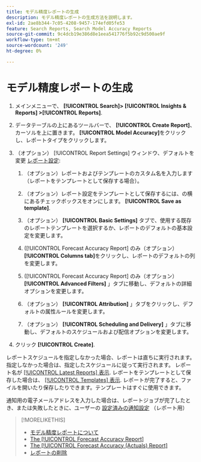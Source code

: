 ```yaml
---
title: モデル精度レポートの生成
description: モデル精度レポートの生成方法を説明します。
exl-id: 2ae8b344-7c05-4208-9457-174efd05fe53
feature: Search Reports, Search Model Accuracy Reports
source-git-commit: 9c4dcb19e386d8e1eea541776f5b92c9d500ae9f
workflow-type: tm+mt
source-wordcount: '249'
ht-degree: 0%

---
```


# モデル精度レポートの生成

1. メインメニューで、 **[!UICONTROL Search]> [!UICONTROL Insights & Reports] >[!UICONTROL Reports]**.

1. データテーブルの上にあるツールバーで、 **[!UICONTROL Create Report]**、カーソルを上に置きます。 **[!UICONTROL Model Accuracy]**&#x200B;をクリックし、レポートタイプをクリックします。

1. （オプション） [!UICONTROL Report Settings] ウィンドウ、デフォルトを変更 [レポート設定](forecast-accuracy-report.md):

   1. （オプション）レポートおよびテンプレートのカスタム名を入力します（レポートをテンプレートとして保存する場合）。

   1. （オプション）レポート設定をテンプレートとして保存するには、の横にあるチェックボックスをオンにします。 **[!UICONTROL Save as template]**.

   1. （オプション） **[!UICONTROL Basic Settings]** タブで、使用する既存のレポートテンプレートを選択するか、レポートのデフォルトの基本設定を変更します。

   1. ([!UICONTROL Forecast Accuracy Report] のみ（オプション） **[!UICONTROL Columns tab]**&#x200B;をクリックし、レポートのデフォルトの列を変更します。

   1. ([!UICONTROL Forecast Accuracy Report] のみ（オプション） **[!UICONTROL Advanced Filters]** 」タブに移動し、デフォルトの詳細オプションを変更します。

   1. （オプション） **[!UICONTROL Attribution]** 」タブをクリックし、デフォルトの属性ルールを変更します。

   1. （オプション） **[!UICONTROL Scheduling and Delivery]** 」タブに移動し、デフォルトのスケジュールおよび配信オプションを変更します。

1. クリック **[!UICONTROL Create]**.

レポートスケジュールを指定しなかった場合、レポートは直ちに実行されます。指定しなかった場合は、指定したスケジュールに従って実行されます。 レポート名が [[!UICONTROL Latest Reports] 表示](/help/search-social-commerce/reports/report-about.md). レポートをテンプレートとして保存した場合は、 [[!UICONTROL Templates] 表示](/help/search-social-commerce/reports/report-about.md). レポートが完了すると、ファイルを開いたり保存したりできます。テンプレートはすぐに使用できます。

通知用の電子メールアドレスを入力した場合は、レポートジョブが完了したとき、または失敗したときに、ユーザーの [設定済みの通知設定](/help/search-social-commerce/notifications/notification-edit.md) （レポート用）

>[!MORELIKETHIS]
>
>* [モデル精度レポートについて](/help/search-social-commerce/reports/management/model-accuracy/model-accuracy-report-about.md)
>* [The [!UICONTROL Forecast Accuracy Report]](forecast-accuracy-report.md)
>* [The [!UICONTROL Forecast Accuracy (Actuals) Report]](forecast-accuracy-actuals-report.md)
>* [レポートの削除](/help/search-social-commerce/reports/management/report-delete.md)
